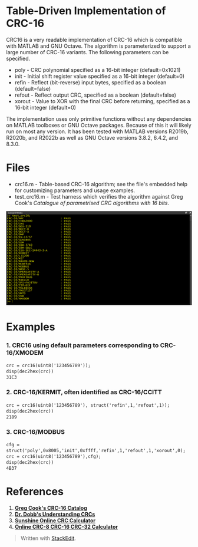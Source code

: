 ﻿# Table-Driven Implementation of CRC-16

CRC16 is a very readable implementation of CRC-16 which is compatible with MATLAB and GNU Octave. The algorithm is parameterized to support a large number of CRC-16 variants. The following parameters can be specified.
* poly - CRC polynomial specified as a 16-bit integer (default=0x1021)
* init - Initial shift register value specified as a 16-bit integer (default=0)
* refin - Reflect (bit-reverse) input bytes, specified as a boolean (default=false)
* refout - Reflect output CRC, specified as a boolean (default=false)
* xorout - Value to XOR with the final CRC before returning, specified as a 16-bit integer (default=0)

The implementation uses only primitive functions without any dependencies on MATLAB toolboxes or GNU Octave packages. Because of this it will likely run on most any version.  It has been tested with MATLAB versions R2019b, R2020b, and R2022b as well as GNU Octave versions 3.8.2, 6.4.2, and 8.3.0.

# Files
* crc16.m - Table-based CRC-16 algorithm; see the file's embedded help for customizing parameters and usage examples.
* test_crc16.m - Test harness which verifies the algorithm against Greg Cook's *Catalogue of parametrised CRC algorithms with 16 bits*.

![Transcript of test_crc16.m](./images/crc16.png "Transcript of test_crc16.m")

# Examples
### 1. CRC16 using default parameters corresponding to CRC-16/XMODEM

~~~~
crc = crc16(uint8('123456789'));
disp(dec2hex(crc))
31C3
~~~~

### 2. CRC-16/KERMIT, often identified as CRC-16/CCITT

~~~~
crc = crc16(uint8('123456789'), struct('refin',1,'refout',1));
disp(dec2hex(crc))
2189
~~~~

### 3. CRC-16/MODBUS

~~~~
cfg = struct('poly',0x8005,'init',0xffff,'refin',1,'refout',1,'xorout',0);
crc = crc16(uint8('123456789'),cfg);
disp(dec2hex(crc))
4B37
~~~~

# References
1. **[Greg Cook's CRC-16 Catalog](https://reveng.sourceforge.io/crc-catalogue/16.htm)**  
2. **[Dr. Dobb's Understanding CRCs](https://www.drdobbs.com/tools/understanding-crcs/184410177)**  
3. **[Sunshine Online CRC Calculator](http://www.sunshine2k.de/coding/javascript/crc/crc_js.html)**  
4. **[Online CRC-8 CRC-16 CRC-32 Calculator](https://crccalc.com/)**  

> Written with [StackEdit](https://stackedit.io/).
